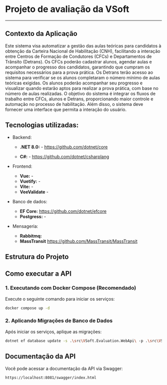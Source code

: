 # Projeto de avaliação da VSoft

--- 
## Contexto da Aplicação

 

Este sistema visa automatizar a gestão das aulas teóricas para candidatos à obtenção da
Carteira Nacional de Habilitação (CNH), facilitando a interação entre Centros de Formação
de Condutores (CFCs) e Departamentos de Trânsito (Detrans).
Os CFCs poderão cadastrar alunos, agendar aulas e acompanhar o progresso dos
candidatos, garantindo que cumpram os requisitos necessários para a prova prática. Os
Detrans terão acesso ao sistema para verificar se os alunos completaram o número mínimo
de aulas teóricas exigidas.
Os alunos poderão acompanhar seu progresso e visualizar quando estarão aptos para
realizar a prova prática, com base no número de aulas realizadas. O objetivo do sistema é
integrar os fluxos de trabalho entre CFCs, alunos e Detrans, proporcionando maior controle
e automação no processo de habilitação. Além disso, o sistema deve fornecer uma interface
que permita a interação do usuário.


## Tecnologias utilizadas:

- Backend:

    -  **.NET 8.0:** -  https://github.com/dotnet/core

    - **C#:** -  https://github.com/dotnet/csharplang


 - Frontend:
    - **Vue:** - 
    - **Vuetify:** - 
    - **Vite:** - 
    - **VeeValidate** -    

- Banco de dados:
    - **EF Core:** https://github.com/dotnet/efcore
    - **Postgress:** - 
- Mensageria:
    - **Rabbitmq:**
    - **MassTransit** https://github.com/MassTransit/MassTransit

   

## Estrutura do Projeto

## Como executar a API

### 1. Executando com Docker Compose (Recomendado)

Execute o seguinte comando para iniciar os serviços:

```sh
docker compose up -d
```

### 2. Aplicando Migrações de Banco de Dados

Após iniciar os serviços, aplique as migrações:

```sh
dotnet ef database update -s .\src\VSoft.Evaluation.WebApi\ -p .\src\VSoft.Evaluation.Infrastructure\
```
## Documentação da API

Você pode acessar a documentação da API via Swagger:

```
https://localhost:8081/swagger/index.html
```